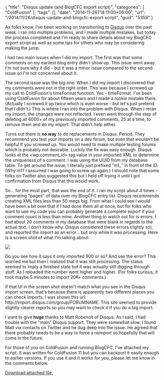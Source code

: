 {
	"title": "Disqus update (and BlogCFC export script)",
	"categories": [
		"ColdFusion"
	],
	"tags": [],
	"date": "2014-11-26T14:11:00+06:00",
	"url": "/2014/11/26/disqus-update-and-blogcfc-export-script",
	"guid": "5359"
}

<p>
As folks know, I've been working on transitioning to <a href="http://www.disqus.com">Disqus</a> over the past week. I ran into multiple problems, and I made multiple mistakes, but today the process completed and I'm ready to share details about my BlogCFC export script as well as some tips for others who may be considering making the jump.
</p>
<!--more-->
<p>
I had two main issues when I did my import. The first was that some comments on my earliest blog entry didn't show up. This issue went away. I'm not sure why it did - but it was a minor issue compared to the second issue so I'm not concerned about it.
</p>

<p>
The second issue was the big one. When I did my import I discovered that my comments were not in the right order. This was because I screwed up my call to ColdFusion's timeFormat function. Yes - timeFormat. I've been using ColdFusion for about fifteen years and I made a rookie mistake there. (Actually I screwed it up <i>twice</i> which is even worse - but let's just pretend that I didn't.) This is where I ran into the problem with Disqus. When I reran my import, the changes were not reflected. I even went through the step of deleting all 6000+ of my previously imported comments, 25 at a time, to remove them and do my import. That didn't help either.
</p>

<p>
Turns out there is <strong>no way</strong> to do replacements in Disqus. Period. They recommend you test your imports on a dev forum, but even that wouldn't be helpful if you screwed up. You would need to make multiple testing forums which is probably not desirable. Luckily the fix was easy enough. Disqus looks at the &lt;wp:comment_id&gt; tag value in your imported XML to determine the uniqueness of a comment. I was using the UUID from my database table. To get around the issue, I literally just prefixed "m1_" in front of the ID. (Why m1? I assumed I was going to screw up again.) I should note that some folks on Twitter also suggested this but I held off trying it until I got confirmation from Disqus that this would work.
</p>

<p>
So... for the most part, that was the end of it. I ran my script about 4 times - generating "pages" of data over my BlogCFC entry list. Disqus recommends creating XML files less than 50 megs big. From what I could see I would have been a bit over that if I had done them all at once, but for folks who want to use my code you can probably generate a complete export if your comment count is less than mine. Another thing to watch out for is errors. I had about 20 comments in my database that were blank in regards to the actual text. I don't know why. Disqus considered these errors (rightly so), and reported the import as an error... but only while it was processing. Here is a screen shot of what I'm talking about:
</p>

<p>
<img src="http://static.raymondcamden.com/images/shot39.png" />
</p>

<p>
Do you see how it says it only imported 900 or so? And see the error? This worried me but then I realized that it was still processing. The status seemed to imply a finished state but it was actually still digging through stuff. As I reloaded the number went higher and higher. (For folks curious, it took maybe 5 minutes to import 20K+ comments.)
</p>

<p>
If that UI in the screen shot doesn't match what you see in the Disqus import screen, that's because there is apparently two different places you can check imports. I was shown this url: http://import.disqus.com/group/FORUMNAME. This site seemed to provide slightly clearer reports so you may want to check it if you do a big import.
</p>

<p>
I want to give <strong>huge</strong> thanks to Matt Robenolt of Disqus. As I said, I had trouble with the "main" Disqus support. They were somewhat slow. I found Matt via contacts on Twitter and he dug deep into the issue. He agreed that there probably needs to be a way to force a reimport so hopefully that will come in the future. 
</p>

<p>
For those of you on ColdFusion and running BlogCFC, I've attached my script. It was written for ColdFusion 11 but you can backport it easily enough to earlier versions. If you use it and it works for you, please let me know in the comments below.
</p><p><a href='/enclosures/exporter.zip'>Download attached file.</a></p>